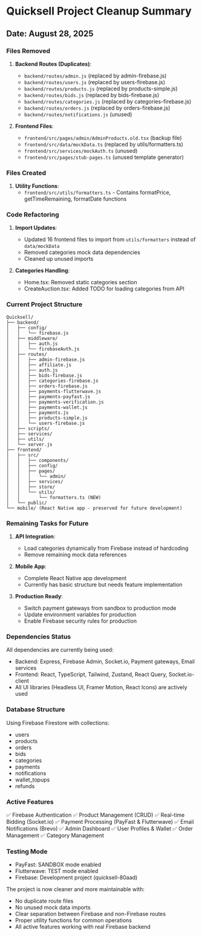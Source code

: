 # Quicksell Project Cleanup Summary

## Date: August 28, 2025

### Files Removed
1. **Backend Routes (Duplicates)**:
   - `backend/routes/admin.js` (replaced by admin-firebase.js)
   - `backend/routes/users.js` (replaced by users-firebase.js)
   - `backend/routes/products.js` (replaced by products-simple.js)
   - `backend/routes/bids.js` (replaced by bids-firebase.js)
   - `backend/routes/categories.js` (replaced by categories-firebase.js)
   - `backend/routes/orders.js` (replaced by orders-firebase.js)
   - `backend/routes/notifications.js` (unused)

2. **Frontend Files**:
   - `frontend/src/pages/admin/AdminProducts.old.tsx` (backup file)
   - `frontend/src/data/mockData.ts` (replaced by utils/formatters.ts)
   - `frontend/src/services/mockAuth.ts` (unused)
   - `frontend/src/pages/stub-pages.ts` (unused template generator)

### Files Created
1. **Utility Functions**:
   - `frontend/src/utils/formatters.ts` - Contains formatPrice, getTimeRemaining, formatDate functions

### Code Refactoring
1. **Import Updates**:
   - Updated 16 frontend files to import from `utils/formatters` instead of `data/mockData`
   - Removed categories mock data dependencies
   - Cleaned up unused imports

2. **Categories Handling**:
   - Home.tsx: Removed static categories section
   - CreateAuction.tsx: Added TODO for loading categories from API

### Current Project Structure

```
Quicksell/
├── backend/
│   ├── config/
│   │   └── firebase.js
│   ├── middleware/
│   │   ├── auth.js
│   │   └── firebaseAuth.js
│   ├── routes/
│   │   ├── admin-firebase.js
│   │   ├── affiliate.js
│   │   ├── auth.js
│   │   ├── bids-firebase.js
│   │   ├── categories-firebase.js
│   │   ├── orders-firebase.js
│   │   ├── payments-flutterwave.js
│   │   ├── payments-payfast.js
│   │   ├── payments-verification.js
│   │   ├── payments-wallet.js
│   │   ├── payments.js
│   │   ├── products-simple.js
│   │   └── users-firebase.js
│   ├── scripts/
│   ├── services/
│   ├── utils/
│   └── server.js
├── frontend/
│   ├── src/
│   │   ├── components/
│   │   ├── config/
│   │   ├── pages/
│   │   │   └── admin/
│   │   ├── services/
│   │   ├── store/
│   │   └── utils/
│   │       └── formatters.ts (NEW)
│   └── public/
└── mobile/ (React Native app - preserved for future development)
```

### Remaining Tasks for Future
1. **API Integration**:
   - Load categories dynamically from Firebase instead of hardcoding
   - Remove remaining mock data references

2. **Mobile App**:
   - Complete React Native app development
   - Currently has basic structure but needs feature implementation

3. **Production Ready**:
   - Switch payment gateways from sandbox to production mode
   - Update environment variables for production
   - Enable Firebase security rules for production

### Dependencies Status
All dependencies are currently being used:
- Backend: Express, Firebase Admin, Socket.io, Payment gateways, Email services
- Frontend: React, TypeScript, Tailwind, Zustand, React Query, Socket.io-client
- All UI libraries (Headless UI, Framer Motion, React Icons) are actively used

### Database Structure
Using Firebase Firestore with collections:
- users
- products
- orders
- bids
- categories
- payments
- notifications
- wallet_topups
- refunds

### Active Features
✅ Firebase Authentication
✅ Product Management (CRUD)
✅ Real-time Bidding (Socket.io)
✅ Payment Processing (PayFast & Flutterwave)
✅ Email Notifications (Brevo)
✅ Admin Dashboard
✅ User Profiles & Wallet
✅ Order Management
✅ Category Management

### Testing Mode
- PayFast: SANDBOX mode enabled
- Flutterwave: TEST mode enabled
- Firebase: Development project (quicksell-80aad)

The project is now cleaner and more maintainable with:
- No duplicate route files
- No unused mock data imports
- Clear separation between Firebase and non-Firebase routes
- Proper utility functions for common operations
- All active features working with real Firebase backend